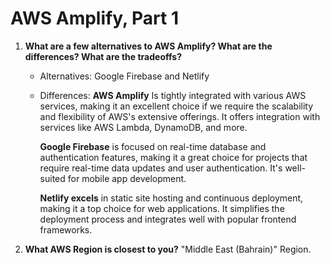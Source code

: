 
# AWS Amplify, Part 1


1. **What are a few alternatives to AWS Amplify? What are the differences? What are the tradeoffs?**
    - Alternatives: Google Firebase and Netlify
    - Differences:
      **AWS Amplify** Is tightly integrated with various AWS services, making it an excellent choice if we require the 
      scalability and flexibility of AWS's extensive offerings. It offers integration with services like AWS Lambda, 
      DynamoDB, and more.

      **Google Firebase** is focused on real-time database and authentication features, making it a great choice for
      projects that require real-time data updates and user authentication. It's well-suited for mobile app development.

      **Netlify excels** in static site hosting and continuous deployment, making it a top choice for web applications.
      It simplifies the deployment process and integrates well with popular frontend frameworks.
   
2. **What AWS Region is closest to you?**
   "Middle East (Bahrain)" Region.